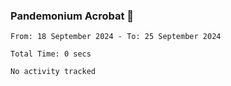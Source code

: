### Pandemonium Acrobat 🤸

<!--START_SECTION:waka-->

```all_time
From: 18 September 2024 - To: 25 September 2024

Total Time: 0 secs

No activity tracked
```

<!--END_SECTION:waka-->
